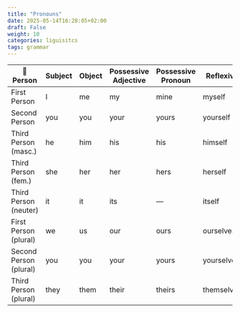 ```yaml
---
title: "Pronouns"
date: 2025-05-14T16:28:05+02:00
draft: False 
weight: 10
categories: liguisitcs
tags: grammar 
---
```

 **Person**             | **Subject** | **Object** | **Possessive Adjective** | **Possessive Pronoun** | **Reflexive** |
| ---------------------- | ----------- | ---------- | ------------------------ | ---------------------- | ------------- |
| First Person           | I           | me         | my                       | mine                   | myself        |
| Second Person          | you         | you        | your                     | yours                  | yourself      |
| Third Person (masc.)   | he          | him        | his                      | his                    | himself       |
| Third Person (fem.)    | she         | her        | her                      | hers                   | herself       |
| Third Person (neuter)  | it          | it         | its                      | —                      | itself        |
| First Person (plural)  | we          | us         | our                      | ours                   | ourselves     |
| Second Person (plural) | you         | you        | your                     | yours                  | yourselves    |
| Third Person (plural)  | they        | them       | their                    | theirs                 | themselves    |

